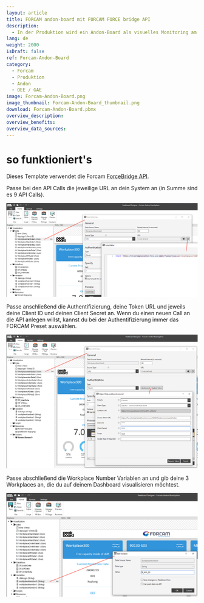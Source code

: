 ```yaml
---
layout: article
title: FORCAM andon-board mit FORCAM FORCE bridge API
description: 
  - In der Produktion wird ein Andon-Board als visuelles Monitoring am Shopfloor eingesetzt, um den Produktionsstatus einer Produktionslinie bzw. eines Produktionssystems darzustellen.  Fertigungsprozesse können so ganz einfach optimiert werden. Dieses Template verwendet eine Anbindung an FORCAM FORCE, der IT-Plattform für das industrielle Internet der Dinge (IIoT) von FORCAM. Es werden drei Workplaces in Echtzeit visualisiert. Die Prozessdaten und Daten zur Gesamtanlageneffektivität (GAE / OEE) werden über die FORCE Bridge API von FORCAM abgerufen und als Andon Dashboard dargestellt. 
lang: de
weight: 2000
isDraft: false
ref: Forcam-Andon-Board
category:
  - Forcam
  - Produktion
  - Andon
  - OEE / GAE
image: Forcam-Andon-Board.png
image_thumbnail: Forcam-Andon-Board_thumbnail.png
download: Forcam-Andon-Board.pbmx
overview_description:
overview_benefits:
overview_data_sources:
---
```

# so funktioniert's

Dieses Template verwendet die Forcam [ForceBridge API](https://docs.forcebridge.io/).

Passe bei den API Calls die jeweilige URL an dein System an (in Summe sind es 9 API Calls). 

![](img/forcam-edit-json-call-url.png)

Passe anschließend die Authentifizierung, deine Token URL und jeweils deine Client ID und deinen Client Secret an. Wenn du einen neuen Call an die API anlegen willst, kannst du bei der Authentifizierung immer das FORCAM Preset auswählen. 

![](img/forcam-edit-authentication.png)

Passe abschließend die Workplace Number Variablen an und gib deine 3 Workplaces an, die du auf deinem Dashboard visualisieren möchtest.

![](img/forcam-edit-workplace-number.png)